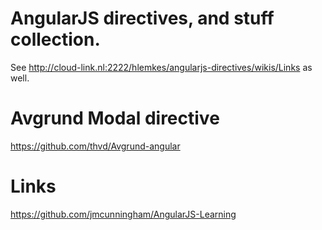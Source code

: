 AngularJS directives, and stuff collection.
==========


See http://cloud-link.nl:2222/hlemkes/angularjs-directives/wikis/Links as well.



Avgrund Modal directive
==========
https://github.com/thvd/Avgrund-angular


Links
======
https://github.com/jmcunningham/AngularJS-Learning